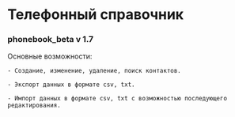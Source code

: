 # Телефонный справочник 

### phonebook_beta v 1.7

Основные возможности:

    - Создание, изменение, удаление, поиск контактов.

    - Экспорт данных в формате csv, txt.

    - Импорт данных в формате csv, txt с возможностью последующего редактирования. 
